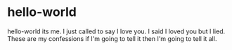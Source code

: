 # hello-world
hello-world its me. I just called to say I love you. I said I loved you but I lied. These are my confessions if I'm going to tell it then I'm going to tell it all.
